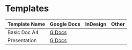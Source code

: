 # Templates

Template Name | Google Docs | InDesign | Other
--------------|-------------|----------|------
Basic Doc A4 | [G Docs](https://docs.google.com/a/decoded.co/document/d/1UqzaxCY2G4IJfUc4KQgZb3MzBx40XYf4DlEk725W-3U/edit?usp=sharing) | |
Presentation | [G Docs](https://docs.google.com/a/decoded.co/presentation/d/1qC2d_8Y1WBUFIvLNu7R1bZzZqcff8_pTVhZdjGSULEw/edit?usp=sharing) | |
